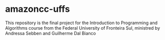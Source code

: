 # amazoncc-uffs
This repository is the final project for the Introduction to Programming and Algorithms course from the Federal University of Fronteira Sul, ministred by Andressa Sebben and Guilherme Dal Bianco
